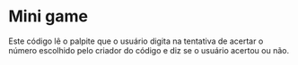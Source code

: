 # Mini game

Este código lê o palpite que o usuário digita na tentativa de acertar o número escolhido pelo criador do código e diz se o usuário acertou ou não.